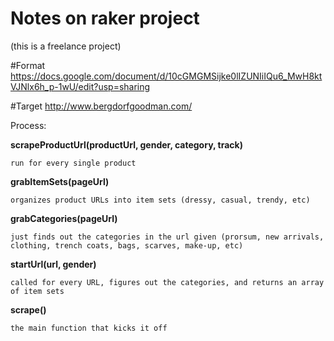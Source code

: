 Notes on raker project
======================

(this is a freelance project)


#Format
https://docs.google.com/document/d/10cGMGMSijke0lIZUNIiIQu6_MwH8ktVJNlx6h_p-1wU/edit?usp=sharing


#Target
http://www.bergdorfgoodman.com/

Process:

**scrapeProductUrl(productUrl, gender, category, track)**

	run for every single product

**grabItemSets(pageUrl)**

	organizes product URLs into item sets (dressy, casual, trendy, etc)

**grabCategories(pageUrl)**

	just finds out the categories in the url given (prorsum, new arrivals, clothing, trench coats, bags, scarves, make-up, etc)

**startUrl(url, gender)**

	called for every URL, figures out the categories, and returns an array of item sets

**scrape()**

	the main function that kicks it off